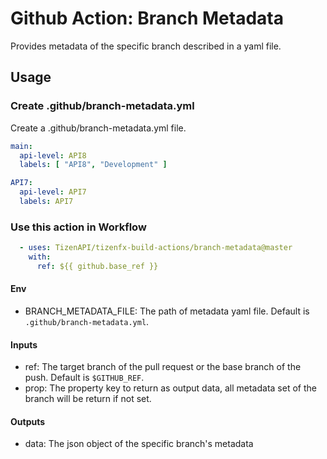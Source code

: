 # Github Action: Branch Metadata

Provides metadata of the specific branch described in a yaml file.

## Usage

### Create .github/branch-metadata.yml
Create a .github/branch-metadata.yml file.

```yaml
main:
  api-level: API8
  labels: [ "API8", "Development" ]

API7:
  api-level: API7
  labels: API7
```

### Use this action in Workflow
```yaml
  - uses: TizenAPI/tizenfx-build-actions/branch-metadata@master
    with:
      ref: ${{ github.base_ref }}
```

#### Env
  - BRANCH_METADATA_FILE: The path of metadata yaml file. Default is `.github/branch-metadata.yml`.

#### Inputs
  - ref: The target branch of the pull request or the base branch of the push. Default is `$GITHUB_REF`.
  - prop: The property key to return as output data, all metadata set of the branch will be return if not set.

#### Outputs
  - data: The json object of the specific branch's metadata
